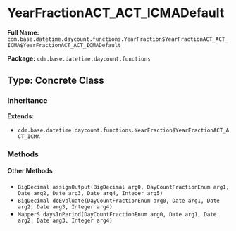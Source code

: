 # YearFractionACT_ACT_ICMADefault

**Full Name:** `cdm.base.datetime.daycount.functions.YearFraction$YearFractionACT_ACT_ICMA$YearFractionACT_ACT_ICMADefault`

**Package:** `cdm.base.datetime.daycount.functions`

## Type: Concrete Class

### Inheritance

**Extends:**
- `cdm.base.datetime.daycount.functions.YearFraction$YearFractionACT_ACT_ICMA`

### Methods

#### Other Methods

- `BigDecimal assignOutput(BigDecimal arg0, DayCountFractionEnum arg1, Date arg2, Date arg3, Date arg4, Integer arg5)`
- `BigDecimal doEvaluate(DayCountFractionEnum arg0, Date arg1, Date arg2, Date arg3, Integer arg4)`
- `MapperS daysInPeriod(DayCountFractionEnum arg0, Date arg1, Date arg2, Date arg3, Integer arg4)`


